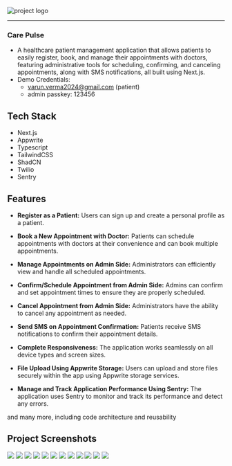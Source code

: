 ![project logo](./public/assets/icons/logo-full.svg)

---

### Care Pulse

- A healthcare patient management application that allows patients to easily register, book, and manage their appointments with doctors, featuring administrative tools for scheduling, confirming, and canceling appointments, along with SMS notifications, all built using Next.js.
- Demo Credentials:
  - varun.verma2024@gmail.com (patient)
  - admin passkey: 123456

## Tech Stack

- Next.js
- Appwrite
- Typescript
- TailwindCSS
- ShadCN
- Twilio
- Sentry

## Features

- **Register as a Patient:** Users can sign up and create a personal profile as a patient.

- **Book a New Appointment with Doctor:** Patients can schedule appointments with doctors at their convenience and can book multiple appointments.

- **Manage Appointments on Admin Side:** Administrators can efficiently view and handle all scheduled appointments.

- **Confirm/Schedule Appointment from Admin Side:** Admins can confirm and set appointment times to ensure they are properly scheduled.

- **Cancel Appointment from Admin Side:** Administrators have the ability to cancel any appointment as needed.

- **Send SMS on Appointment Confirmation:** Patients receive SMS notifications to confirm their appointment details.

- **Complete Responsiveness:** The application works seamlessly on all device types and screen sizes.

- **File Upload Using Appwrite Storage:** Users can upload and store files securely within the app using Appwrite storage services.

- **Manage and Track Application Performance Using Sentry:** The application uses Sentry to monitor and track its performance and detect any errors.

and many more, including code architecture and reusability

## Project Screenshots

![](./public/project_ss/1.png)
![](./public/project_ss/2.png)
![](./public/project_ss/10.png)
![](./public/project_ss/11.png)
![](./public/project_ss/12.png)
![](./public/project_ss/3.png)
![](./public/project_ss/4.png)
![](./public/project_ss/5.png)
![](./public/project_ss/6.png)
![](./public/project_ss/7.png)
![](./public/project_ss/8.png)
![](./public/project_ss/9.ong.jpg)
